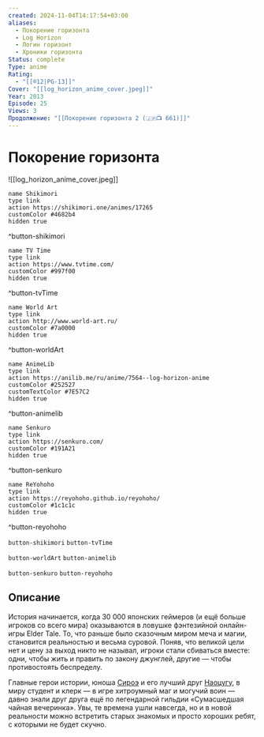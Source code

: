 ```yaml
---
created: 2024-11-04T14:17:54+03:00
aliases:
  - Покорение горизонта
  - Log Horizon
  - Логин горизонт
  - Хроники горизонта
Status: complete
Type: anime
Rating:
  - "[[®️12|PG-13]]"
Cover: "[[log_horizon_anime_cover.jpeg]]"
Year: 2013
Episode: 25
Views: 3
Продолжение: "[[Покорение горизонта 2 (🇯🇵📺 661)]]"
---
```


# Покорение горизонта

![[log_horizon_anime_cover.jpeg]]

```button
name Shikimori
type link
action https://shikimori.one/animes/17265
customColor #4682b4
hidden true
```
^button-shikimori

```button
name TV Time
type link
action https://www.tvtime.com/
customColor #997f00
hidden true
```
^button-tvTime

```button
name World Art
type link
action http://www.world-art.ru/
customColor #7a0000
hidden true
```
^button-worldArt

```button
name AnimeLib
type link
action https://anilib.me/ru/anime/7564--log-horizon-anime
customColor #252527
customTextColor #7E57C2
hidden true
```
^button-animelib

```button
name Senkuro
type link
action https://senkuro.com/
customColor #191A21
hidden true
```
^button-senkuro

```button
name ReYohoho
type link
action https://reyohoho.github.io/reyohoho/
customColor #1c1c1c
hidden true
```
^button-reyohoho

`button-shikimori` `button-tvTime`

`button-worldArt` `button-animelib`

`button-senkuro` `button-reyohoho`

## Описание

История начинается, когда 30 000 японских геймеров (и ещё больше игроков со всего мира) оказываются в ловушке фэнтезийной онлайн-игры Elder Tale. То, что раньше было сказочным миром меча и магии, становится реальностью и весьма суровой. Поняв, что великой цели нет и цену за выход никто не называл, игроки стали сбиваться вместе: одни, чтобы жить и править по закону джунглей, другие — чтобы противостоять беспределу.
  
Главные герои истории, юноша [Сироэ](https://shikimori.one/characters/81367-shiroe) и его лучший друг [Наоцугу](https://shikimori.one/characters/81371-naotsugu), в миру студент и клерк — в игре хитроумный маг и могучий воин — давно знали друг друга ещё по легендарной гильдии «Сумасшедшая чайная вечеринка». Увы, те времена ушли навсегда, но и в новой реальности можно встретить старых знакомых и просто хороших ребят, с которыми не будет скучно.
